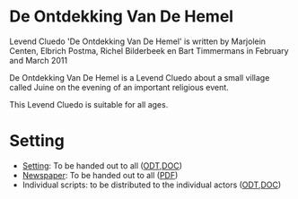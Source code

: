 # De Ontdekking Van De Hemel

Levend Cluedo 'De Ontdekking Van De Hemel' is written by Marjolein Centen, Elbrich Postma, Richel Bilderbeek en Bart Timmermans in February and March 2011

De Ontdekking Van De Hemel is a Levend Cluedo about a small village called Juine on the evening of an important religious event.

This Levend Cluedo is suitable for all ages.

# Setting


 * [Setting](Setting.md): To be handed out to all ([ODT](Setting.odt),[DOC](Setting.doc))
 * [Newspaper](Newspaper.md): To be handed out to all ([PDF](Newspaper.pdf))
 * Individual scripts: to be distributed to the individual actors ([ODT](Script.odt),[DOC](Script.doc))
